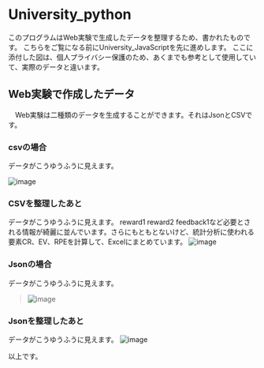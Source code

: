 # University_python
このプログラムはWeb実験で生成したデータを整理するため、書かれたものです。
こちらをご覧になる前にUniversity_JavaScriptを先に進めします。
ここに添付した図は、個人プライバシー保護のため、あくまでも参考として使用していて、実際のデータと違います。

## Web実験で作成したデータ
　Web実験は二種類のデータを生成することができます。それはJsonとCSVです。
 ### csvの場合
 データがこうゆうふうに見えます。
					
![image](https://user-images.githubusercontent.com/71746534/115003245-94b9ce80-9ee0-11eb-8496-7651a87619df.png)

### CSVを整理したあと
データがこうゆうふうに見えます。
reward1 reward2 feedback1など必要とされる情報が綺麗に並んでいます。さらにもともとないけど、統計分析に使われる要素CR、EV、RPEを計算して、Excelにまとめています。
![image](https://user-images.githubusercontent.com/71746534/115003528-dba7c400-9ee0-11eb-9dac-b34c88698c46.png)

### Jsonの場合
データがこうゆうふうに見えます。
>![image](https://user-images.githubusercontent.com/71746534/115004832-342b9100-9ee2-11eb-92d1-7e06164c049d.png)

### Jsonを整理したあと
データがこうゆうふうに見えます。
![image](https://user-images.githubusercontent.com/71746534/115004958-54f3e680-9ee2-11eb-9ea5-b27342af66ae.png)

以上です。
